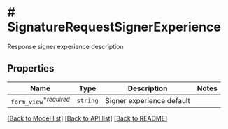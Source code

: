 # # SignatureRequestSignerExperience

Response signer experience description

## Properties

Name | Type | Description | Notes
------------ | ------------- | ------------- | -------------
| `form_view`<sup>*_required_</sup> | ```string``` |  Signer experience default  |  |

[[Back to Model list]](../../README.md#models) [[Back to API list]](../../README.md#endpoints) [[Back to README]](../../README.md)
